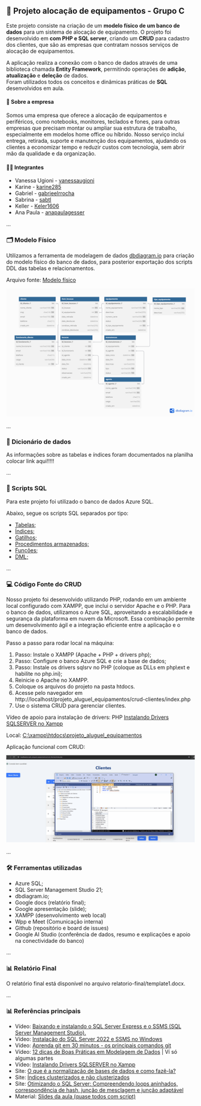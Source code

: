 ## 📁 Projeto alocação de equipamentos - Grupo C

Este projeto consiste na criação de um **modelo físico de um banco de dados** para um sistema de alocação de equipamento. O projeto foi desenvolvido em **com PHP e SQL server**, criando um **CRUD** para cadastro dos clientes, que são as empresas que contratam nossos serviços de alocação de equipamentos.  

A aplicação realiza a conexão com o banco de dados através de uma biblioteca chamada **Entity Framework**, permitindo operações de **adição**, **atualização** e **deleção** de dados.  
Foram utilizados todos os conceitos e dinâmicas práticas de **SQL** desenvolvidos em aula.

#### 🏢 Sobre a empresa

Somos uma empresa que oferece a alocação de equipamentos e periféricos, como notebooks, monitores, teclados e fones, para outras empresas que precisam montar ou ampliar sua estrutura de trabalho, especialmente em modelos home office ou híbrido. Nosso serviço inclui entrega, retirada, suporte e manutenção dos equipamentos, ajudando os clientes a economizar tempo e reduzir custos com tecnologia, sem abrir mão da qualidade e da organização.

#### 👨‍💻 Integrantes

- Vanessa Ugioni - [vanessaugioni](https://github.com/vanessaugioni)  
- Karine - [karine285](https://github.com/karine285)  
- Gabriel - [gabrieelrrocha](https://github.com/gabrieelrrocha)  
- Sabrina - [sabtl](https://github.com/sabtl)  
- Keller - [Keler1606](https://github.com/Keler1606)  
- Ana Paula - [anapaulagesser](https://github.com/anapaulagesser)  

...

### 🗂 Modelo Físico

Utilizamos a ferramenta de modelagem de dados [dbdiagram.io](https://dbdiagram.io/d/683e357061dc3bf08d3ad679) para criação do modelo físico do banco de dados, para posterior exportação dos scripts DDL das tabelas e relacionamentos.

Arquivo fonte: [Modelo físico](https://dbdiagram.io/d/683e357061dc3bf08d3ad679)

![alt text](image.png)

...

### 📖 Dicionário de dados

As informações sobre as tabelas e índices foram documentados na planilha colocar link aqui!!!!!

...

### 💾 Scripts SQL

Para este projeto foi utilizado o banco de dados Azure SQL. 

Abaixo, segue os scripts SQL separados por tipo:

- [Tabelas;](https://github.com/vanessaugioni/projeto_aluguel_equipamentos/tree/main/scripts/ddl/tabelas)
- [Índices;](https://github.com/vanessaugioni/projeto_aluguel_equipamentos/tree/main/scripts/ddl/indices)
- [Gatilhos;](https://github.com/vanessaugioni/projeto_aluguel_equipamentos/tree/main/scripts/ddl/gatilhos)
- [Procedimentos armazenados;](https://github.com/vanessaugioni/projeto_aluguel_equipamentos/tree/main/scripts/ddl/procedimentos-armazenados)
- [Funções;](https://github.com/vanessaugioni/projeto_aluguel_equipamentos/tree/main/scripts/ddl/funcoes)
- [DML;](https://github.com/vanessaugioni/projeto_aluguel_equipamentos/tree/main/scripts/dml)

...

### 💻 Código Fonte do CRUD

Nosso projeto foi desenvolvido utilizando PHP, rodando em um ambiente local configurado com XAMPP, que inclui o servidor Apache e o PHP. Para o banco de dados, utilizamos o Azure SQL, aproveitando a escalabilidade e segurança da plataforma em nuvem da Microsoft. Essa combinação permite um desenvolvimento ágil e a integração eficiente entre a aplicação e o banco de dados.

Passo a passo para rodar local na máquina: 

1. Passo: Instale o XAMPP (Apache + PHP + drivers php); 
2. Passo: Configure o banco Azure SQL e crie a base de dados; 
3. Passo: Instale os drivers sqlsrv no PHP (coloque as DLLs em php\ext e habilite no php.ini); 
4. Reinicie o Apache no XAMPP.
5. Coloque os arquivos do projeto na pasta htdocs.
6. Acesse pelo navegador em http://localhost/projeto_aluguel_equipamentos/crud-clientes/index.php
7. Use o sistema CRUD para gerenciar clientes.

Vídeo de apoio para instalação de drivers: PHP [Instalando Drivers SQLSERVER no Xampp](https://www.youtube.com/watch?v=1XMpFd3WgaQ)

Local: [C:\xampp\htdocs\projeto_aluguel_equipamentos](http://localhost/projeto_aluguel_equipamentos/crud-clientes/index.php)

Aplicação funcional com CRUD:

![alt text](uso_CRUD.gif)

...

### 🛠️ Ferramentas utilizadas

- Azure SQL;
- SQL Server Management Studio 21; 
- dbdiagram.io; 
- Google docs (relatório final); 
- Google apresentação (slide); 
- XAMPP (desenvolvimento web local)
- Wpp e Meet (Comunicação interna)
- Github (repositório e board de issues)
- Google AI Studio (conferência de dados, resumo e explicações e apoio na conectividade do banco)

...

### 📊 Relatório Final 
O relatório final está disponível no arquivo relatorio-final/template1.docx.

...

### 📊 Referências principais

- Vídeo: [Baixando e instalando o SQL Server Express e o SSMS (SQL Server Management Studio).](https://www.youtube.com/watch?v=BwnemvVholw&list=PLW83fkbt3BqmKH24X2ssolU1nWwIl-DUa)
- Vídeo: [Instalação do SQL Server 2022 e SSMS no Windows](https://www.youtube.com/watch?v=QOXiRS1yWhE)
- Vídeo: [Aprenda git em 30 minutos - os principais comandos git](https://www.youtube.com/watch?v=Zwv9qRyVeU4)
- Vídeo: [12 dicas de Boas Práticas em Modelagem de Dados](https://www.youtube.com/watch?v=ppA649f48e8) | Ví só algumas partes
- Vídeo: [Instalando Drivers SQLSERVER no Xampp](https://www.youtube.com/watch?v=1XMpFd3WgaQ)
- Site: [O que é a normalização de bases de dados e como fazê-la?](https://ebaconline.com.br/blog/normalizacao-de-bases-de-dados)
- Site: [Índices clusterizados e não clusterizados](https://learn.microsoft.com/pt-br/sql/relational-databases/indexes/clustered-and-nonclustered-indexes-described?view=sql-server-ver17)
- Site: [Otimizando o SQL Server: Compreendendo loops aninhados, correspondência de hash, junção de mesclagem e junção adaptável](https://rafaelrampineli.medium.com/optimizing-sql-server-joins-understanding-nested-loops-hash-match-merge-join-and-adaptive-join-5ba57fcf6ec3)
- Material: [Slides da aula (quase todos com script)](https://www1.satc.edu.br/portais/alunos/index.php/conteudos/exibir_conteudo?i_classe=MkY1RGtuRjB6ekwzaWI5Nzd6djc3dlNSQjRYbjhZSlJaN3REblR6cFRLV08vMTBZWkJ4TlQvSURuTmFVOEF5Y1ZUZjJVTUpLR1pxcTBMK2pHN1MxUXc9PQ==&i_conteudo=em9DTTdFLzh3RVVuVmtnbFpZN0tRL3oxT1psc215ZFppNXU4dk9jQ2lVRlcxOFlZejQzMklHM1pGQ0VJTW1ZWlRwUnlhZXRwTzBxblovSDMwUU9SakE9PQ==)
